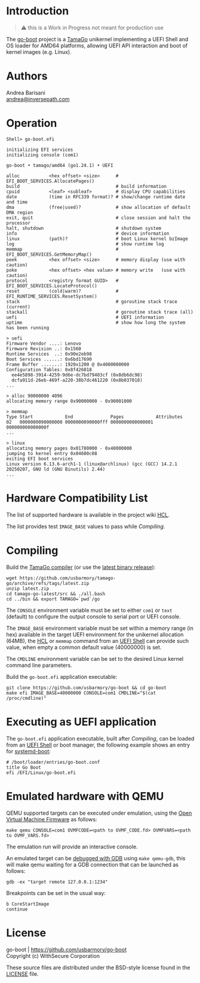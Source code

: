 Introduction
============

> :warning: this is a Work in Progress not meant for production use

The [go-boot](https://github.com/usbarmory/go-boot) project is a
[TamaGo](https://github.com/usbarmory/tamago) unikernel implementing a UEFI
Shell and OS loader for AMD64 platforms, allowing UEFI API interaction and boot
of kernel images (e.g. Linux).

Authors
=======

Andrea Barisani  
andrea@inversepath.com  

Operation
=========

```
Shell> go-boot.efi

initializing EFI services
initializing console (com1)

go-boot • tamago/amd64 (go1.24.1) • UEFI

alloc           <hex offset> <size>      # EFI_BOOT_SERVICES.AllocatePages()
build                                    # build information
cpuid           <leaf> <subleaf>         # display CPU capabilities
date            (time in RFC339 format)? # show/change runtime date and time
dma             (free|used)?             # show allocation of default DMA region
exit, quit                               # close session and halt the processor
halt, shutdown                           # shutdown system
info                                     # device information
linux           (path)?                  # boot Linux kernel bzImage
log                                      # show runtime log
memmap                                   # EFI_BOOT_SERVICES.GetMemoryMap()
peek            <hex offset> <size>      # memory display (use with caution)
poke            <hex offset> <hex value> # memory write   (use with caution)
protocol        <registry format GUID>   # EFI_BOOT_SERVICES.LocateProtocol()
reset           (cold|warm)?             # EFI_RUNTIME_SERVICES.ResetSystem()
stack                                    # goroutine stack trace (current)
stackall                                 # goroutine stack trace (all)
uefi                                     # UEFI information
uptime                                   # show how long the system has been running

> uefi
Firmware Vendor ....: Lenovo
Firmware Revision ..: 0x1560
Runtime Services  ..: 0x90e2eb98
Boot Services ......: 0x6bd17690
Frame Buffer .......: 1920x1200 @ 0x4000000000
Configuration Tables: 0x8f426018
  ee4e5898-3914-4259-9d6e-dc7bd79403cf (0x8db6dc98)
  dcfa911d-26eb-469f-a220-38b7dc461220 (0x8b037018)
...

> alloc 90000000 4096
allocating memory range 0x90000000 - 0x90001000

> memmap
Type Start            End              Pages            Attributes
02   0000000090000000 0000000090000fff 0000000000000001 000000000000000f
...

> linux
allocating memory pages 0x01780000 - 0x40000000
jumping to kernel entry 0x04600c08
exiting EFI boot services
Linux version 6.13.6-arch1-1 (linux@archlinux) (gcc (GCC) 14.2.1 20250207, GNU ld (GNU Binutils) 2.44)
...
```

Hardware Compatibility List
===========================

The list of supported hardware is available in the
project wiki [HCL](https://github.com/usbarmory/go-boot/wiki#hardware-compatibility-list).

The list provides test `IMAGE_BASE` values to pass while _Compiling_.

Compiling
=========

Build the [TamaGo compiler](https://github.com/usbarmory/tamago-go)
(or use the [latest binary release](https://github.com/usbarmory/tamago-go/releases/latest)):

```
wget https://github.com/usbarmory/tamago-go/archive/refs/tags/latest.zip
unzip latest.zip
cd tamago-go-latest/src && ./all.bash
cd ../bin && export TAMAGO=`pwd`/go
```

The `CONSOLE` environment variable must be set to either `com1` or `text`
(default) to configure the output console to serial port or UEFI console.

The `IMAGE_BASE` environment variable must be set within a memory range (in
hex) available in the target UEFI environment for the unikernel allocation
(64MB), the [HCL](https://github.com/usbarmory/go-boot/wiki#hardware-compatibility-list)
or `memmap` command from an [UEFI Shell](https://github.com/pbatard/UEFI-Shell)
can provide such value, when empty a common default value (40000000) is set.

The `CMDLINE` environment variable can be set to the desired Linux kernel
command line parameters.

Build the `go-boot.efi` application executable:

```
git clone https://github.com/usbarmory/go-boot && cd go-boot
make efi IMAGE_BASE=40000000 CONSOLE=com1 CMDLINE="$(cat /proc/cmdline)"
```

Executing as UEFI application
=============================

The `go-boot.efi` application executable, built after _Compiling_, can be
loaded from an [UEFI Shell](https://github.com/pbatard/UEFI-Shell)
or boot manager, the following example shows an entry for
[systemd-boot](https://www.freedesktop.org/wiki/Software/systemd/systemd-boot/):

```
# /boot/loader/entries/go-boot.conf
title Go Boot
efi /EFI/Linux/go-boot.efi
```

Emulated hardware with QEMU
===========================

QEMU supported targets can be executed under emulation, using the
[Open Virtual Machine Firmware](https://github.com/tianocore/tianocore.github.io/wiki/OVMF)
as follows:

```
make qemu CONSOLE=com1 OVMFCODE=<path to OVMF_CODE.fd> OVMFVARS=<path to OVMF_VARS.fd>
```

The emulation run will provide an interactive console.

An emulated target can be [debugged with GDB](https://retrage.github.io/2019/12/05/debugging-ovmf-en.html/)
using `make qemu-gdb`, this will make qemu waiting for a GDB connection that
can be launched as follows:

```
gdb -ex "target remote 127.0.0.1:1234"
```

Breakpoints can be set in the usual way:

```
b CoreStartImage
continue
```

License
=======

go-boot | https://github.com/usbarmory/go-boot  
Copyright (c) WithSecure Corporation

These source files are distributed under the BSD-style license found in the
[LICENSE](https://github.com/usbarmory/go-boot/blob/master/LICENSE) file.
